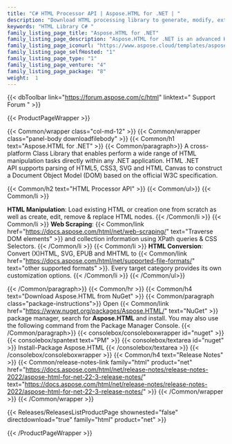 ```yaml
---
title: "C# HTML Processor API | Aspose.HTML for .NET | "
description: "Download HTML processing library to generate, modify, extract data, convert and render HTML documents without any external software. Also, it supports popular file formats such as EPUB, MHTML, SVG, and Markdown and rendering to PDF, XPS and Image file formats. "
keywords: "HTML Library C# "
family_listing_page_title: "Aspose.HTML for .NET"
family_listing_page_description: "Aspose.HTML for .NET is an advanced HTML manipulation API that enables you to perform a wide range of HTML manipulation tasks directly within your .NET applications."
family_listing_page_iconurl: "https://www.aspose.cloud/templates/aspose/App_Themes/V3/images/html/272x272/aspose_html-for-net.png"
family_listing_page_selfHosted: "1"
family_listing_page_type: "1"
family_listing_page_venture: "4"
family_listing_page_package: "8"
weight:  1
---
```


{{< dbToolbar link="https://forum.aspose.com/c/html" linktext=" Support Forum " >}}


{{< ProductPageWrapper >}}

<!-- ProductPageContent-->
{{< Common/wrapper class="col-md-12" >}}
{{< Common/wrapper class="panel-body downloadfilebody" >}}
{{< Common/h1 text="Aspose.HTML for .NET" >}}
{{< Common/paragraph>}}
A cross-platform Class Library that enables perform a wide range of HTML manipulation tasks directly within any .NET application. HTML .NET API&nbsp;supports parsing of HTML5, CSS3, SVG and HTML Canvas to construct a Document Object Model (DOM) based on the official W3C specification.

{{< Common/h2 text="HTML Processor API"  >}} {{< Common/ul>}}
    {{< Common/li >}} <b>

HTML Manipulation</b>: Load existing HTML or creation one from scratch as well as create, edit, remove &amp; replace HTML nodes. {{< /Common/li >}}
   {{< Common/li >}} <b>Web Scraping</b>: {{< Common/link href="https://docs.aspose.com/html/net/web-scraping/" text="Traverse DOM elements"  >}} and collection information using&nbsp;XPath queries &amp; CSS Selectors. {{< /Common/li >}}
   {{< Common/li >}} <b>HTML Conversion</b>: Convert (X)HTML, SVG, EPUB and MHTML to {{< Common/link href="https://docs.aspose.com/html/net/supported-file-formats/" text="other supported formats"  >}}. Every target category provides its own customization options. {{< /Common/li >}}
 {{< /Common/ul>}}

{{< /Common/paragraph>}}
{{< Common/hr >}}
{{< Common/h4 text="Download Aspose.HTML from NuGet"  >}}
{{< Common/paragraph class="package-instructions">}}
Open {{< Common/link href="https://www.nuget.org/packages/Aspose.HTML/" text="NuGet"  >}} package manager, search for <b>Aspose.HTML</b> and install. You may also use the following command from the Package Manager Console.
 {{< /Common/paragraph>}}
{{< consolebox/consoleboxwrapper id="nuget" >}}
       {{< consolebox/spantext text="PM" >}}
       {{< consolebox/textarea id="nuget" >}} Install-Package Aspose.HTML {{< /consolebox/textarea >}}
{{< /consolebox/consoleboxwrapper >}}
{{< Common/h4 text="Release Notes"  >}}
{{< Common/release-notes-link family="html" product="net" href="https://docs.aspose.com/html/net/release-notes/release-notes-2022/aspose-html-for-net-22-3-release-notes/" text="https://docs.aspose.com/html/net/release-notes/release-notes-2022/aspose-html-for-net-22-3-release-notes/"  >}}
{{< /Common/wrapper >}}
{{< /Common/wrapper >}}

<!-- /ProductPageContent-->



<!-- ReleasesListProductPage-->
   {{< Releases/ReleasesListProductPage shownested="false"  directdownload="true" family="html" product="net" >}}
<!-- /ReleasesListProductPage-->

{{< /ProductPageWrapper >}}

